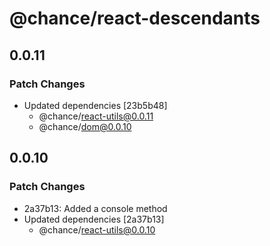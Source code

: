 # @chance/react-descendants

## 0.0.11

### Patch Changes

- Updated dependencies [23b5b48]
  - @chance/react-utils@0.0.11
  - @chance/dom@0.0.10

## 0.0.10

### Patch Changes

- 2a37b13: Added a console method
- Updated dependencies [2a37b13]
  - @chance/react-utils@0.0.10
